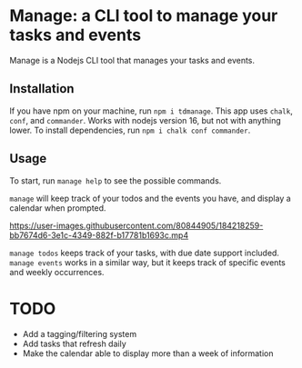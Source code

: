 # Manage: a CLI tool to manage your tasks and events

Manage is a Nodejs CLI tool that manages your tasks and events.

## Installation
If you have npm on your machine, run `npm i tdmanage`. This app uses `chalk`, `conf`, and `commander`. Works with nodejs version 16, but not with anything lower. To install dependencies, run `npm i chalk conf commander`.

## Usage
To start, run `manage help` to see the possible commands.

`manage` will keep track of your todos and the events you have, and display a calendar when prompted. 

https://user-images.githubusercontent.com/80844905/184218259-bb7674d6-3e1c-4349-882f-b17781b1693c.mp4

`manage todos` keeps track of your tasks, with due date support included. `manage events` works in a similar way, but it keeps track of specific events and weekly occurrences. 


# TODO
* Add a tagging/filtering system
* Add tasks that refresh daily 
* Make the calendar able to display more than a week of information

